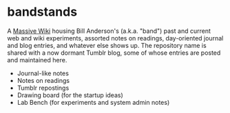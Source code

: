 # bandstands

A [Massive Wiki](https://massive.wiki/) housing Bill Anderson's (a.k.a. "band") past and current web and wiki experiments, assorted notes on readings, day-oriented journal and blog entries, and whatever else shows up. The repository name is shared with a now dormant Tumblr blog, some of whose entries are posted and maintained here.

- Journal-like notes
- Notes on readings
- Tumblr repostings
- Drawing board (for the startup ideas)
- Lab Bench (for experiments and system admin notes)
  





